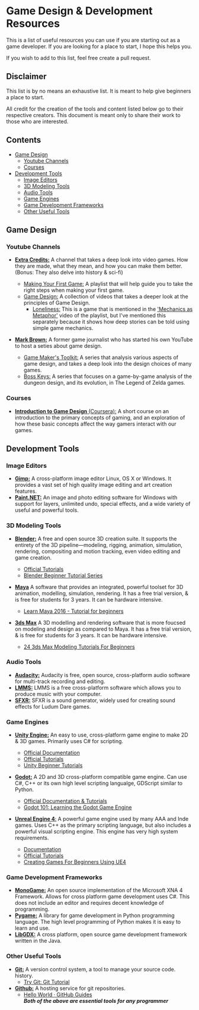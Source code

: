 # Game Design & Development Resources

This is a list of useful resources you can use if you are starting out as a game developer. If you are looking for a place to start, I hope this helps you. 

If you wish to add to this list, feel free create a pull request.

## Disclaimer

This list is by no means an exhaustive list. It is meant to help give beginners a place to start.

All credit for the creation of the tools and content listed below go to their respective creators. This document is meant only to share their work to those who are interested.
## Contents
- [Game Design](#game-design)
  * [Youtube Channels](#youtube-channels)
  * [Courses](#courses)
- [Development Tools](#development-tools)
  * [Image Editors](#image-editors)
  * [3D Modeling Tools](#3d-modeling-tools)
  * [Audio Tools](#audio-tools)
  * [Game Engines](#game-engines)
  * [Game Development Frameworks](#game-development-frameworks)
  * [Other Useful Tools](#other-useful-tools)

## Game Design

### Youtube Channels
* [**Extra Credits:**](https://www.youtube.com/channel/UCCODtTcd5M1JavPCOr_Uydg) A channel that takes a deep look into video games. How they are made, what they mean, and how you can make them better. (Bonus: They also delve into history & sci-fi)
    + [Making Your First Game:](https://www.youtube.com/watch?v=z06QR-tz1_o&list=PLhyKYa0YJ_5C6QC36h5eApOyXtx98ehGi) A playlist that will help guide you to take the right steps when making your first game.
    + [Game Design:](https://www.youtube.com/watch?v=e31OSVZF77w&list=PLhyKYa0YJ_5BkTruCmaBBZ8z6cP9KzPiX&index=2) A collection of videos that takes a deeper look at the principles of Game Design.
      + [Loneliness:](http://www.necessarygames.com/my-games/loneliness/flash) This is a game that is mentioned in the ['Mechanics as Metaphor'](https://www.youtube.com/watch?v=4QwcI4iQt2Y&index=86&list=PLhyKYa0YJ_5BkTruCmaBBZ8z6cP9KzPiX) video of the playlist, but I've mentioned this separately because it shows how deep stories can be told using simple game mechanics.

* [**Mark Brown:**](https://www.youtube.com/channel/UCqJ-Xo29CKyLTjn6z2XwYAw) A former game journalist who has started his own YouTube to host a seties about game design.
    + [Game Maker's Toolkit:](https://www.youtube.com/playlist?list=PLc38fcMFcV_s7Lf6xbeRfWYRt7-Vmi_X9) A series that analysis various aspects of game design, and takes a deep look into the design choices of many games.
    + [Boss Keys:](https://www.youtube.com/watch?v=ouO1R6vFDBo&index=1&list=PLc38fcMFcV_ul4D6OChdWhsNsYY3NA5B2&t=0s) A series that focuses on a game-by-game analysis of the dungeon design, and its evolution, in The Legend of Zelda games.

### Courses
* [**Introduction to Game Design** (Coursera):](https://www.coursera.org/learn/game-design) A short course on an introduction to the primary concepts of gaming, and an exploration of how these basic concepts affect the way gamers interact with our games.

## Development Tools

### Image Editors
* [**Gimp:**](https://www.gimp.org/) A cross-platform image editor Linux, OS X or Windows. It provides a vast set of high quality image editing and art creation features.
* [**Paint.NET:**](https://www.getpaint.net/) An image and photo editing software for Windows with support for layers, unlimited undo, special effects, and a wide variety of useful and powerful tools.

### 3D Modeling Tools

* [**Blender:**](https://www.blender.org/) A free and open source 3D creation suite. It supports the entirety of the 3D pipeline—modeling, rigging, animation, simulation, rendering, compositing and motion tracking, even video editing and game creation.
    * [Official Tutorials](https://www.blender.org/support/tutorials/)
    * [Blender Beginner Tutorial Series](https://www.youtube.com/watch?v=JYj6e-72RDs&index=2&list=PLjEaoINr3zgHs8uzT3yqe4iHGfkCmMJ0P)
* [**Maya**](https://www.autodesk.com/education/free-software/maya) A software that provides an integrated, powerful toolset for 3D animation, modelling, simulation, rendering. It has a free trial version, & is free for students for 3 years. It can be hardware intensive.
    * [Learn Maya 2016 - Tutorial for beginners](https://www.youtube.com/watch?v=5eyKVWkrzts&list=PLsPHRLf6UN4n778LjMnKVG1nw_PX8Lhja)
  
* [**3ds Max**](https://www.autodesk.com/education/free-software/3ds-max) A 3D modelling and rendering software that is more foucsed on modeling and design as compared to Maya. It has a free trial version, & is free for students for 3 years. It can be hardware intensive.
    * [24 3ds Max Modeling Tutorials For Beginners](http://www.tutorialboneyard.com/3ds-max-modeling-beginner-tutorials/)

### Audio Tools
* [**Audacity:**](http://www.audacityteam.org/) Audacity is free, open source, cross-platform audio software for multi-track recording and editing.
* [**LMMS:**](http://lmms.sourceforge.net/) LMMS is a free cross-platform software which allows you to produce music with your computer.
* [**SFXR:**](http://www.drpetter.se/project_sfxr.html) SFXR is a sound generator, widely used for creating sound effects for Ludum Dare games.

### Game Engines
* [**Unity Engine:**](https://unity3d.com) An easy to use, cross-platform game engine to make 2D & 3D games. Primarily uses C# for scripting.
  * [Official Documentation](https://docs.unity3d.com/Manual/index.html)
  * [Official Tutorials](https://unity3d.com/learn/tutorials)
  * [Unity Beginner Tutorials](https://www.youtube.com/watch?v=IlKaB1etrik&list=PLPV2KyIb3jR5QFsefuO2RlAgWEz6EvVi6&index=2)

* [**Godot:**](https://godotengine.org/) A 2D and 3D cross-platform compatible game engine. Can use C#, C++ or its own high level scripting langualge, GDScript similar to Python.
  * [Official Documentation & Tutorials](http://docs.godotengine.org/en/3.0/index.html)
  * [Godot 101: Learning the Godot Game Engine](https://www.youtube.com/watch?v=gHA4M2cqWb0&list=PLsk-HSGFjnaFISfGRTXxp65FXOa9UkYc5)

* [**Unreal Engine 4**:](https://www.unrealengine.com/en-US/what-is-unreal-engine-4) A powerful game engine used by many AAA and Inde games. Uses C++ as the primary scripting language, but also includes a powerful visual scripting engine. This engine has very high system requirements.
  * [Documentation](https://docs.unrealengine.com/en-us/)
  * [Official Tutorials](https://docs.unrealengine.com/en-us/Videos)
  * [Creating Games For Beginners Using UE4](https://www.youtube.com/watch?v=1M3S3eiJK5I&list=PLL0cLF8gjBpqDdMoeid6Vl5roMl6xJQGC)


### Game Development Frameworks
* [**MonoGame:**](http://www.monogame.net) An open source implementation of the Microsoft XNA 4 Framework. Allows for cross platform game development uses C#. This does not include an editor and requires decent knowledge of programming.
* [**Pygame:**](https://www.pygame.org) A library for game development in Python programming language. The high level programming of Python makes it is easy to learn and use.
*  [**LibGDX:**](https://libgdx.badlogicgames.com/) A cross platform, open source game development framework written in the Java.

### Other Useful Tools
*  [**Git:**](https://git-scm.com/) A version control system, a tool to manage your source code. history.
    * [Try Git: Git Tutorial](https://try.github.io/)
*  [**Github:**](https://github.com/) A hosting service for git repositories.
    * [Hello World · GitHub Guides](https://guides.github.com/activities/hello-world/) \
**_Both of the above are essential tools for any programmer_**

